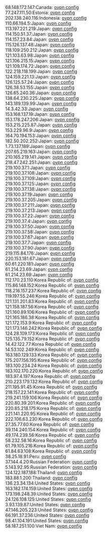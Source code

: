 68.148.172.147:Canada: [ovpn config](vpn/68_148_172_147.ovpn)  
77.247.111.50:Estonia: [ovpn config](vpn/77_247_111_50.ovpn)  
202.138.240.116:Indonesia: [ovpn config](vpn/202_138_240_116.ovpn)  
110.66.194.5:Japan: [ovpn config](vpn/110_66_194_5.ovpn)  
113.197.221.219:Japan: [ovpn config](vpn/113_197_221_219.ovpn)  
114.150.51.37:Japan: [ovpn config](vpn/114_150_51_37.ovpn)  
114.157.23.84:Japan: [ovpn config](vpn/114_157_23_84.ovpn)  
115.126.137.48:Japan: [ovpn config](vpn/115_126_137_48.ovpn)  
118.109.250.212:Japan: [ovpn config](vpn/118_109_250_212.ovpn)  
121.103.63.98:Japan: [ovpn config](vpn/121_103_63_98.ovpn)  
121.106.215.15:Japan: [ovpn config](vpn/121_106_215_15.ovpn)  
121.109.174.72:Japan: [ovpn config](vpn/121_109_174_72.ovpn)  
122.218.118.199:Japan: [ovpn config](vpn/122_218_118_199.ovpn)  
124.159.221.13:Japan: [ovpn config](vpn/124_159_221_13.ovpn)  
126.125.57.24:Japan: [ovpn config](vpn/126_125_57_24.ovpn)  
126.38.53.155:Japan: [ovpn config](vpn/126_38_53_155.ovpn)  
126.65.240.36:Japan: [ovpn config](vpn/126_65_240_36.ovpn)  
138.64.230.225:Japan: [ovpn config](vpn/138_64_230_225.ovpn)  
143.189.139.99:Japan: [ovpn config](vpn/143_189_139_99.ovpn)  
14.3.42.33:Japan: [ovpn config](vpn/14_3_42_33.ovpn)  
153.168.137.19:Japan: [ovpn config](vpn/153_168_137_19.ovpn)  
153.178.247.206:Japan: [ovpn config](vpn/153_178_247_206.ovpn)  
153.215.225.87:Japan: [ovpn config](vpn/153_215_225_87.ovpn)  
153.229.96.9:Japan: [ovpn config](vpn/153_229_96_9.ovpn)  
164.70.194.153:Japan: [ovpn config](vpn/164_70_194_153.ovpn)  
182.50.202.252:Japan: [ovpn config](vpn/182_50_202_252.ovpn)  
1.73.137.189:Japan: [ovpn config](vpn/1_73_137_189.ovpn)  
207.65.219.163:Japan: [ovpn config](vpn/207_65_219_163.ovpn)  
210.165.219.141:Japan: [ovpn config](vpn/210_165_219_141.ovpn)  
218.47.242.251:Japan: [ovpn config](vpn/218_47_242_251.ovpn)  
219.100.37.1:Japan: [ovpn config](vpn/219_100_37_1.ovpn)  
219.100.37.108:Japan: [ovpn config](vpn/219_100_37_108.ovpn)  
219.100.37.109:Japan: [ovpn config](vpn/219_100_37_109.ovpn)  
219.100.37.125:Japan: [ovpn config](vpn/219_100_37_125.ovpn)  
219.100.37.138:Japan: [ovpn config](vpn/219_100_37_138.ovpn)  
219.100.37.19:Japan: [ovpn config](vpn/219_100_37_19.ovpn)  
219.100.37.205:Japan: [ovpn config](vpn/219_100_37_205.ovpn)  
219.100.37.211:Japan: [ovpn config](vpn/219_100_37_211.ovpn)  
219.100.37.213:Japan: [ovpn config](vpn/219_100_37_213.ovpn)  
219.100.37.22:Japan: [ovpn config](vpn/219_100_37_22.ovpn)  
219.100.37.4:Japan: [ovpn config](vpn/219_100_37_4.ovpn)  
219.100.37.50:Japan: [ovpn config](vpn/219_100_37_50.ovpn)  
219.100.37.58:Japan: [ovpn config](vpn/219_100_37_58.ovpn)  
219.100.37.67:Japan: [ovpn config](vpn/219_100_37_67.ovpn)  
219.100.37.7:Japan: [ovpn config](vpn/219_100_37_7.ovpn)  
219.100.37.90:Japan: [ovpn config](vpn/219_100_37_90.ovpn)  
219.115.84.176:Japan: [ovpn config](vpn/219_115_84_176.ovpn)  
220.153.181.67:Japan: [ovpn config](vpn/220_153_181_67.ovpn)  
60.61.220.181:Japan: [ovpn config](vpn/60_61_220_181.ovpn)  
61.214.23.69:Japan: [ovpn config](vpn/61_214_23_69.ovpn)  
61.214.23.69:Japan: [ovpn config](vpn/61_214_23_69.ovpn)  
112.170.23.110:Korea Republic of: [ovpn config](vpn/112_170_23_110.ovpn)  
115.86.148.152:Korea Republic of: [ovpn config](vpn/115_86_148_152.ovpn)  
118.216.157.237:Korea Republic of: [ovpn config](vpn/118_216_157_237.ovpn)  
119.197.55.246:Korea Republic of: [ovpn config](vpn/119_197_55_246.ovpn)  
121.131.201.83:Korea Republic of: [ovpn config](vpn/121_131_201_83.ovpn)  
121.158.187.56:Korea Republic of: [ovpn config](vpn/121_158_187_56.ovpn)  
121.160.89.106:Korea Republic of: [ovpn config](vpn/121_160_89_106.ovpn)  
121.165.186.38:Korea Republic of: [ovpn config](vpn/121_165_186_38.ovpn)  
121.172.153.9:Korea Republic of: [ovpn config](vpn/121_172_153_9.ovpn)  
121.173.146.242:Korea Republic of: [ovpn config](vpn/121_173_146_242.ovpn)  
124.28.109.173:Korea Republic of: [ovpn config](vpn/124_28_109_173.ovpn)  
125.135.79.152:Korea Republic of: [ovpn config](vpn/125_135_79_152.ovpn)  
14.42.122.77:Korea Republic of: [ovpn config](vpn/14_42_122_77.ovpn)  
14.53.102.249:Korea Republic of: [ovpn config](vpn/14_53_102_249.ovpn)  
163.180.129.133:Korea Republic of: [ovpn config](vpn/163_180_129_133.ovpn)  
175.207.156.195:Korea Republic of: [ovpn config](vpn/175_207_156_195.ovpn)  
183.100.234.24:Korea Republic of: [ovpn config](vpn/183_100_234_24.ovpn)  
183.102.170.220:Korea Republic of: [ovpn config](vpn/183_102_170_220.ovpn)  
183.97.4.197:Korea Republic of: [ovpn config](vpn/183_97_4_197.ovpn)  
210.223.179.132:Korea Republic of: [ovpn config](vpn/210_223_179_132.ovpn)  
211.195.91.45:Korea Republic of: [ovpn config](vpn/211_195_91_45.ovpn)  
218.157.22.141:Korea Republic of: [ovpn config](vpn/218_157_22_141.ovpn)  
219.241.159.106:Korea Republic of: [ovpn config](vpn/219_241_159_106.ovpn)  
220.80.39.201:Korea Republic of: [ovpn config](vpn/220_80_39_201.ovpn)  
220.85.218.175:Korea Republic of: [ovpn config](vpn/220_85_218_175.ovpn)  
221.141.220.95:Korea Republic of: [ovpn config](vpn/221_141_220_95.ovpn)  
222.106.63.230:Korea Republic of: [ovpn config](vpn/222_106_63_230.ovpn)  
27.35.77.60:Korea Republic of: [ovpn config](vpn/27_35_77_60.ovpn)  
39.114.240.154:Korea Republic of: [ovpn config](vpn/39_114_240_154.ovpn)  
49.174.239.56:Korea Republic of: [ovpn config](vpn/49_174_239_56.ovpn)  
58.232.58.16:Korea Republic of: [ovpn config](vpn/58_232_58_16.ovpn)  
61.79.105.216:Korea Republic of: [ovpn config](vpn/61_79_105_216.ovpn)  
61.84.63.108:Korea Republic of: [ovpn config](vpn/61_84_63_108.ovpn)  
38.25.18.91:Peru: [ovpn config](vpn/38_25_18_91.ovpn)  
37.144.4.20:Russian Federation: [ovpn config](vpn/37_144_4_20.ovpn)  
5.143.92.95:Russian Federation: [ovpn config](vpn/5_143_92_95.ovpn)  
124.122.187.188:Thailand: [ovpn config](vpn/124_122_187_188.ovpn)  
183.88.1.200:Thailand: [ovpn config](vpn/183_88_1_200.ovpn)  
136.23.34.134:United States: [ovpn config](vpn/136_23_34_134.ovpn)  
163.182.174.159:United States: [ovpn config](vpn/163_182_174_159.ovpn)  
173.198.248.39:United States: [ovpn config](vpn/173_198_248_39.ovpn)  
24.126.108.125:United States: [ovpn config](vpn/24_126_108_125.ovpn)  
3.93.139.87:United States: [ovpn config](vpn/3_93_139_87.ovpn)  
47.146.205.223:United States: [ovpn config](vpn/47_146_205_223.ovpn)  
66.191.37.236:United States: [ovpn config](vpn/66_191_37_236.ovpn)  
98.41.104.191:United States: [ovpn config](vpn/98_41_104_191.ovpn)  
58.187.251.100:Viet Nam: [ovpn config](vpn/58_187_251_100.ovpn)  
